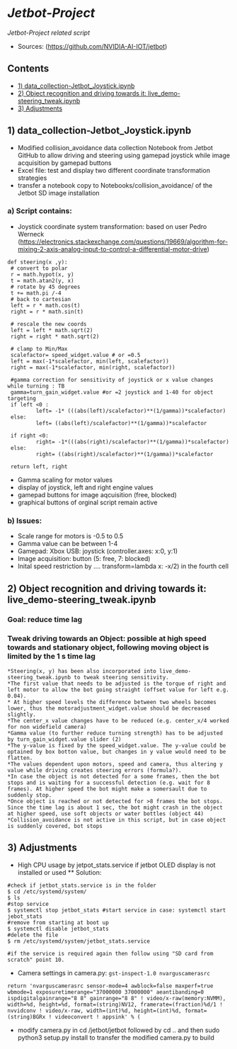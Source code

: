 # _Jetbot-Project_
*Jetbot-Project related script*

* Sources: (https://github.com/NVIDIA-AI-IOT/jetbot)


## Contents
* [1) data_collection-Jetbot_Joystick.ipynb](#script)
* [2) Object recognition and driving towards it: live_demo-steering_tweak.ipynb](#recognition)
* [3) Adjustments](#adjusts)

## 1) data_collection-Jetbot_Joystick.ipynb

* Modified collision_avoidance data collection Notebook from Jetbot GitHub to allow driving and steering using gamepad joystick while image acquisition by gamepad buttons
* Excel file: test and display two different coordinate transformation strategies
* transfer a notebook copy to Notebooks/collision_avoidance/ of the Jetbot SD image installation

### a) Script contains: 
   * Joystick coordinate system transformation: based on user Pedro Werneck (https://electronics.stackexchange.com/questions/19669/algorithm-for-mixing-2-axis-analog-input-to-control-a-differential-motor-drive)
   ```
def steering(x ,y):
	# convert to polar
	r = math.hypot(x, y)
	t = math.atan2(y, x)
	# rotate by 45 degrees
	t += math.pi /-4
	# back to cartesian
	left = r * math.cos(t)
	right = r * math.sin(t)

	# rescale the new coords
	left = left * math.sqrt(2)
	right = right * math.sqrt(2)

	# clamp to Min/Max
	scalefactor= speed_widget.value # or =0.5
	left = max(-1*scalefactor, min(left, scalefactor))
	right = max(-1*scalefactor, min(right, scalefactor))

	#gamma correction for sensitivity of joystick or x value changes while turning : TB
	gamma=turn_gain_widget.value #or =2 joystick and 1-40 for object targeting
	if left <0 :
    		left= -1* (((abs(left)/scalefactor)**(1/gamma))*scalefactor)
	else:
    		left= ((abs(left)/scalefactor)**(1/gamma))*scalefactor
   
	if right <0:
    		right= -1*(((abs(right)/scalefactor)**(1/gamma))*scalefactor)
	else:
    		right= ((abs(right)/scalefactor)**(1/gamma))*scalefactor

	return left, right
```
   * Gamma scaling for motor values
   * display of joystick,  left and right engine values
   * gamepad buttons for image aqcuisition (free, blocked)
   * graphical buttons of orginal script remain active

### b) Issues:
   * Scale range for motors is -0.5 to 0.5
   * Gamma value can be between 1-4
   * Gamepad: Xbox USB: joystick (controller.axes: x:0, y:1)
   * Image acquisition: button (5: free, 7: blocked)
   * Inital speed restriction by …. transform=lambda x: -x/2) in the fourth cell 
 
 ## 2) Object recognition and driving towards it: live_demo-steering_tweak.ipynb
 ### Goal: reduce time lag
 ### Tweak driving towards an Object: possible at high speed towards and stationary object, following moving object is limited by the 1 s time lag
	*Steering(x, y) has been also incorporated into live_demo-steering_tweak.ipynb to tweak steering sensitivity.
	*The first value that needs to be adjusted is the torque of right and left motor to allow the bot going straight (offset value for left e.g. 0.04).
	* At higher speed levels the difference between two wheels becomes lower, thus the motoradjustment_widget.value should be decreased slightly.
	*The center_x value changes have to be reduced (e.g. center_x/4 worked for non widefield camera) 
	*Gamma value (to further reduce turning strength) has to be adjusted by turn_gain_widget.value slider (2) 
	*The y-value is fixed by the speed_widget.value. The y-value could be optained by box botton value, but changes in y value would need to be flatten.
	*The values dependent upon motors, speed and camera, thus altering y value while driving creates steering errors (formula?).
	*In case the object is not detected for a some frames, then the bot stops and is waiting for a successful detection (e.g. wait for 8 frames). At higher speed the bot might make a somersault due to suddenly stop.
	*Once object is reached or not detected for >8 frames the bot stops. Since the time lag is about 1 sec, the bot might crash in the object at higher speed, use soft objects or water bottles (object 44)
	*Collision_avoidance is not active in this script, but in case object is suddenly covered, bot stops
	
## 3) Adjustments
* High CPU usage by jetpot_stats.service if jetbot OLED display is not installed or used
** Solution:
```
#check if jetbot_stats.service is in the folder 
$ cd /etc/systemd/system/
$ ls
#stop service
$ systemctl stop jetbot_stats #start service in case: systemctl start jebot_stats
#remove from starting at boot up
$ systemctl disable jetbot_stats
#delete the file
$ rm /etc/systemd/system/jetbot_stats.service

#if the service is required again then follow using "SD card from scratch" point 10.
```
* Camera settings in camera.py:
```gst-inspect-1.0 nvarguscamerasrc```

```return 'nvarguscamerasrc sensor-mode=4 awblock=false maxperf=true wbmode=1 exposuretimerange="37000000 37000000" aeantibanding=0 ispdigitalgainrange="8 8" gainrange="8 8" ! video/x-raw(memory:NVMM), width=%d, height=%d, format=(string)NV12, framerate=(fraction)%d/1 ! nvvidconv ! video/x-raw, width=(int)%d, height=(int)%d, format=(string)BGRx ! videoconvert ! appsink' % (```
* modify camera.py in cd /jetbot/jetbot followed by cd ..  and then sudo python3 setup.py install to transfer the modified camera.py to build
